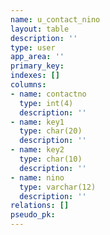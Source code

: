 ```yaml
---
name: u_contact_nino
layout: table
description: ''
type: user
app_area: ''
primary_key: 
indexes: []
columns:
- name: contactno
  type: int(4)
  description: ''
- name: key1
  type: char(20)
  description: ''
- name: key2
  type: char(10)
  description: ''
- name: nino
  type: varchar(12)
  description: ''
relations: []
pseudo_pk: 
---
```


